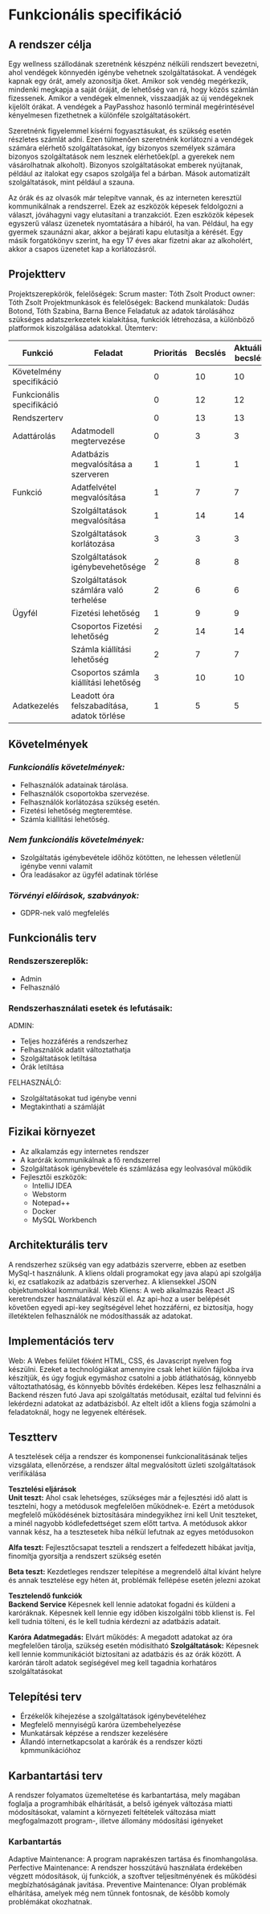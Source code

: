 # Funkcionális specifikáció

## **A rendszer célja**
Egy wellness szállodának szeretnénk készpénz nélküli rendszert bevezetni, ahol vendégek könnyedén igénybe vehetnek
szolgáltatásokat. A vendégek kapnak egy órát, amely azonosítja őket. Amikor sok vendég megérkezik, mindenki megkapja 
a saját óráját, de lehetőség van rá, hogy közös számlán fizessenek.  Amikor a vendégek elmennek, visszaadják az új 
vendégeknek kijelölt órákat. A vendégek a PayPasshoz hasonló terminál megérintésével kényelmesen fizethetnek a 
különféle szolgáltatásokért.

Szeretnénk figyelemmel kísérni fogyasztásukat, és szükség esetén részletes számlát adni. 
Ezen túlmenően szeretnénk korlátozni a vendégek számára elérhető szolgáltatásokat, így bizonyos személyek számára 
bizonyos szolgáltatások nem lesznek elérhetőek(pl. a gyerekek nem vásárolhatnak alkoholt).
Bizonyos szolgáltatásokat emberek nyújtanak, például az italokat egy csapos szolgálja fel a bárban.
Mások automatizált szolgáltatások, mint például a szauna.

Az órák és az olvasók már telepítve vannak, és az interneten keresztül kommunikálnak a rendszerrel.
Ezek az eszközök képesek feldolgozni a választ, jóváhagyni vagy elutasítani a tranzakciót. Ezen eszközök
képesek egyszerű válasz üzenetek nyomtatására a hibáról, ha van. Például, ha egy gyermek  szaunázni akar, 
akkor a bejárati kapu elutasítja a kérését. Egy másik forgatókönyv szerint, ha egy 17 éves akar fizetni
akar az alkoholért, akkor a csapos üzenetet kap a korlátozásról.

## **Projektterv**
Projektszerepkörök, felelőségek:
Scrum master: Tóth Zsolt
Product owner: Tóth Zsolt
Projektmunkások és felelőségek:
Backend munkálatok: Dudás Botond, Tóth Szabina, Barna Bence
Feladatuk az adatok tárolásához szükséges adatszerkezetek kialakítása,
funkciók létrehozása, a különböző platformok kiszolgálása adatokkal.
Ütemterv:

Funkció | Feladat | Prioritás | Becslés | Aktuális becslés | Eltelt idő | Hátralévő idő
--- | --- | --- | --- | --- | --- | ---
Követelmény specifikáció |  | 0 | 10 | 10 | 10 | 0
Funkcionális specifikáció |  | 0 | 12 | 12 | 12 | 0
Rendszerterv |  | 0 | 13 | 13 | 13 | 0
Adattárolás | Adatmodell megtervezése | 0 | 3 | 3 | 3 | 0
| | Adatbázis megvalósítása a szerveren | 1 | 1 | 1 | 1 | 0
Funkció | Adatfelvétel megvalósítása | 1 | 7 | 7 | 7 | 0
| | Szolgáltatások megvalósítása | 1 | 14 | 14 | 14 | 0
| | Szolgáltatások korlátozása | 3 | 3 | 3 | 3 | 0
| | Szolgáltatások igénybevehetősége | 2 | 8 | 8 | 8 | 0
| | Szolgáltatások számlára való terhelése | 2 | 6 | 6 | 6 | 0
Ügyfél | Fizetési lehetőség | 1 | 9 | 9 | 9 | 0
| | Csoportos Fizetési lehetőség | 2 | 14 | 14 | 14 | 0
| | Számla kiállítási lehetőség | 2 | 7 | 7 | 7 | 0
| | Csoportos számla kiállítási lehetőség | 3 | 10 | 10 | 10 | 0
Adatkezelés | Leadott óra felszabadítása, adatok törlése | 1 | 5 | 5 | 5 | 0

## **Követelmények**
### *Funkcionális követelmények:*
- Felhasználók adatainak tárolása.
- Felhasználók csoportokba szervezése.
- Felhasználók korlátozása szükség esetén.
- Fizetési lehetőség megteremtése.
- Számla kiállítási lehetőség.

### *Nem funkcionális követelmények:*
- Szolgáltatás igénybevétele időhöz kötötten, ne lehessen véletlenül igénybe venni valamit
- Óra leadásakor az ügyfél adatinak törlése

### *Törvényi előírások, szabványok:*
- GDPR-nek való megfelelés

## **Funkcionális terv**
### Rendszerszereplők:
- Admin
- Felhasználó

### Rendszerhasználati esetek és lefutásaik:
ADMIN:

- Teljes hozzáférés a rendszerhez
- Felhasználók adatit változtathatja
- Szolgáltatások letiltása
- Órák letiltása

FELHASZNÁLÓ:

- Szolgáltatásokat tud igénybe venni
- Megtakinthati a számláját

## **Fizikai környezet**
- Az alkalamzás egy internetes rendszer
- A karórák kommunikálnak a fő rendszerrel
- Szolgáltatások igénybevétele és számlázása egy leolvasóval működik
- Fejlesztői eszközök:
    - IntelliJ IDEA
    - Webstorm
    - Notepad++
    - Docker
    - MySQL Workbench
    
## **Architekturális terv**
A rendszerhez szükség van egy adatbázis szerverre, ebben az esetben
MySql-t használunk. A kliens oldali programokat egy java alapú api
szolgálja ki, ez csatlakozik az adatbázis szerverhez. A kliensekkel JSON
objektumokkal kommunikál.
Web Kliens:
A web alkalmazás React JS keretrendszer használatával készül el. Az 
api-hoz a user belépését követően egyedi api-key segítségével lehet
hozzáférni, ez biztosítja, hogy illetéktelen felhasználók ne módosíthassák az
adatokat.

## **Implementációs terv**
Web:
A Webes felület főként HTML, CSS, és Javascript nyelven fog készülni.
Ezeket a technológiákat amennyire csak lehet külön fájlokba írva készítjük, és
úgy fogjuk egymáshoz csatolni a jobb átláthatóság, könnyebb változtathatóság,
és könnyebb bővítés érdekében. Képes lesz felhasználni a Backend részen futó
Java api szolgáltatás metódusait, ezáltal tud felvinni és lekérdezni adatokat az
adatbázisból. Az eltelt időt a kliens fogja számolni a feladatoknál, hogy ne
legyenek eltérések.

## **Tesztterv**
A tesztelések célja a rendszer és komponensei funkcionalitásának
teljes vizsgálata, ellenőrzése, a rendszer által megvalósított üzleti
szolgáltatások verifikálása

**Tesztelési eljárások**<br/>
**Unit teszt:**
Ahol csak lehetséges, szükséges már a fejlesztési idő alatt is tesztelni, hogy a
metódusok megfelelően működnek-e.
Ezért a metódusok megfelelő működésének biztosítására mindegyikhez írni
kell Unit teszteket, a minél nagyobb kódlefedettséget szem előtt tartva. A
metódusok akkor vannak kész, ha a tesztesetek hiba nélkül lefutnak az egyes
metódusokon

**Alfa teszt:**
Fejlesztőcsapat teszteli a rendszert a felfedezett hibákat javítja, finomítja
gyorsítja a rendszert szükség esetén

**Beta teszt:**
Kezdetleges rendszer telepítése a megrendelő által kívánt helyre és annak tesztelése egy
héten át, problémák fellépése esetén jelezni azokat

**Tesztelendő funkciók**<br/>
**Backend Service**
Képesnek kell lennie adatokat fogadni és küldeni a karóráknak.
Képesnek kell lennie egy időben kiszolgálni több klienst is.
Fel kell tudnia tölteni, és le kell tudnia kérdezni az adatbázis adatait.

**Karóra**
**Adatmegadás:**
Elvárt működés: A megadott adatokat az óra megfelelően tárolja, szükség esetén módisítható
**Szolgáltatások:**
Képesnek kell lennie kommunikációt biztosítani az adatbázis és az órák között.
A karórán tárolt adatok segíségével meg kell tagadnia korhatáros szolgáltatásokat


## **Telepítési terv**
- Érzékelők kihejezése a szolgáltatások igénybevételéhez
- Megfelelő mennyiségű karóra üzembehelyezése
- Munkatársak képzése a rendszer kezelésére
- Állandó internetkapcsolat a karórák és a rendszer közti kpmmunikációhoz

## **Karbantartási terv**
A rendszer folyamatos üzemeltetése és karbantartása, mely
magában foglalja a programhibák elhárítását, a belső igények változása miatti
módosításokat, valamint a környezeti feltételek változása miatt
megfogalmazott program-, illetve állomány módosítási igényeket
### **Karbantartás**
Adaptive Maintenance: A program naprakészen tartása és finomhangolása.
Perfective Maintenance: A rendszer hosszútávú használata érdekében végzett
módosítások, új funkciók, a szoftver teljesítményének és működési
megbízhatóságának javítása.
Preventive Maintenance: Olyan problémák elhárítása, amelyek még nem
tűnnek fontosnak, de később komoly problémákat okozhatnak.